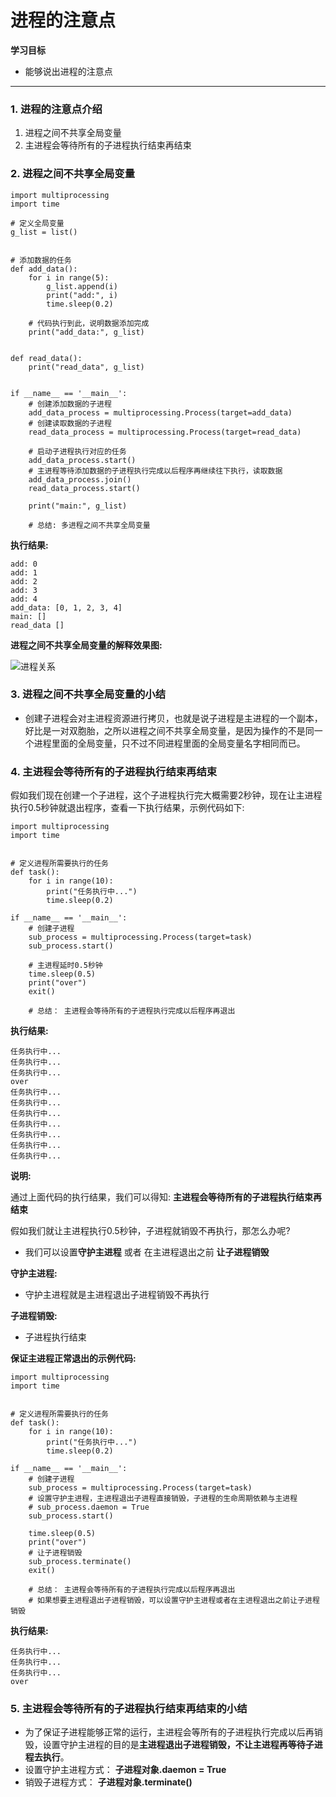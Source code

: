 进程的注意点
============

**学习目标**

-   能够说出进程的注意点

* * * * *

### 1. 进程的注意点介绍 

1.  进程之间不共享全局变量
2.  主进程会等待所有的子进程执行结束再结束

### 2. 进程之间不共享全局变量 

    import multiprocessing
    import time
    
    # 定义全局变量
    g_list = list()


    # 添加数据的任务
    def add_data():
        for i in range(5):
            g_list.append(i)
            print("add:", i)
            time.sleep(0.2)
    
        # 代码执行到此，说明数据添加完成
        print("add_data:", g_list)


    def read_data():
        print("read_data", g_list)


    if __name__ == '__main__':
        # 创建添加数据的子进程
        add_data_process = multiprocessing.Process(target=add_data)
        # 创建读取数据的子进程
        read_data_process = multiprocessing.Process(target=read_data)
    
        # 启动子进程执行对应的任务
        add_data_process.start()
        # 主进程等待添加数据的子进程执行完成以后程序再继续往下执行，读取数据
        add_data_process.join()
        read_data_process.start()
    
        print("main:", g_list)
    
        # 总结: 多进程之间不共享全局变量

**执行结果:**

    add: 0
    add: 1
    add: 2
    add: 3
    add: 4
    add_data: [0, 1, 2, 3, 4]
    main: []
    read_data []

**进程之间不共享全局变量的解释效果图:**

![进程关系](https://www.hualigs.cn/image/60b39cd026621.jpg)

### 3. 进程之间不共享全局变量的小结 

-   创建子进程会对主进程资源进行拷贝，也就是说子进程是主进程的一个副本，好比是一对双胞胎，之所以进程之间不共享全局变量，是因为操作的不是同一个进程里面的全局变量，只不过不同进程里面的全局变量名字相同而已。

### 4. 主进程会等待所有的子进程执行结束再结束 

假如我们现在创建一个子进程，这个子进程执行完大概需要2秒钟，现在让主进程执行0.5秒钟就退出程序，查看一下执行结果，示例代码如下:

    import multiprocessing
    import time


    # 定义进程所需要执行的任务
    def task():
        for i in range(10):
            print("任务执行中...")
            time.sleep(0.2)
    
    if __name__ == '__main__':
        # 创建子进程
        sub_process = multiprocessing.Process(target=task)
        sub_process.start()
    
        # 主进程延时0.5秒钟
        time.sleep(0.5)
        print("over")
        exit()
    
        # 总结： 主进程会等待所有的子进程执行完成以后程序再退出

**执行结果:**

    任务执行中...
    任务执行中...
    任务执行中...
    over
    任务执行中...
    任务执行中...
    任务执行中...
    任务执行中...
    任务执行中...
    任务执行中...
    任务执行中...

**说明:**

通过上面代码的执行结果，我们可以得知:
**主进程会等待所有的子进程执行结束再结束**

假如我们就让主进程执行0.5秒钟，子进程就销毁不再执行，那怎么办呢?

-   我们可以设置**守护主进程** 或者 在主进程退出之前 **让子进程销毁**

**守护主进程:**

-   守护主进程就是主进程退出子进程销毁不再执行

**子进程销毁:**

-   子进程执行结束

**保证主进程正常退出的示例代码:**

    import multiprocessing
    import time


    # 定义进程所需要执行的任务
    def task():
        for i in range(10):
            print("任务执行中...")
            time.sleep(0.2)
    
    if __name__ == '__main__':
        # 创建子进程
        sub_process = multiprocessing.Process(target=task)
        # 设置守护主进程，主进程退出子进程直接销毁，子进程的生命周期依赖与主进程
        # sub_process.daemon = True
        sub_process.start()
    
        time.sleep(0.5)
        print("over")
        # 让子进程销毁
        sub_process.terminate()
        exit()
    
        # 总结： 主进程会等待所有的子进程执行完成以后程序再退出
        # 如果想要主进程退出子进程销毁，可以设置守护主进程或者在主进程退出之前让子进程销毁

**执行结果:**

    任务执行中...
    任务执行中...
    任务执行中...
    over

### 5. 主进程会等待所有的子进程执行结束再结束的小结 

-   为了保证子进程能够正常的运行，主进程会等所有的子进程执行完成以后再销毁，设置守护主进程的目的是**主进程退出子进程销毁，不让主进程再等待子进程去执行**。
-   设置守护主进程方式： **子进程对象.daemon = True**
-   销毁子进程方式： **子进程对象.terminate()**